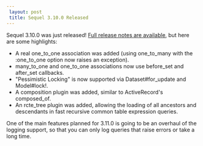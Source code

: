 ```yaml
---
 layout: post
 title: Sequel 3.10.0 Released
---
```


Sequel 3.10.0 was just released!  <a href="http://sequel.jeremyevans.net/rdoc/files/doc/release_notes/3_10_0_txt.html">Full release notes are available</a>, but here are some highlights:

* A real one_to_one association was added (using one_to_many with the :one_to_one option now raises an exception).
* many_to_one and one_to_one associations now use before_set and after_set callbacks.
* "Pessimistic Locking" is now supported via Dataset#for_update and Model#lock!.
* A composition plugin was added, similar to ActiveRecord's composed_of.
* An rcte_tree plugin was added, allowing the loading of all ancestors and descendants in fast recursive common table expression queries.

One of the main features planned for 3.11.0 is going to be an overhaul of the logging support, so that you can only log queries that raise errors or take a long time.
